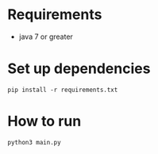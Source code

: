 # Requirements

- java 7 or greater

# Set up dependencies

```
pip install -r requirements.txt
```

# How to run

```
python3 main.py
```
